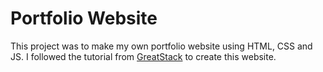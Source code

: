 # Portfolio Website 
This project was to make my own portfolio website using HTML, CSS and JS. 
I followed the tutorial from [GreatStack](https://www.youtube.com/watch?v=0YFrGy_mzjY&ab_channel=GreatStack) to create this website. 